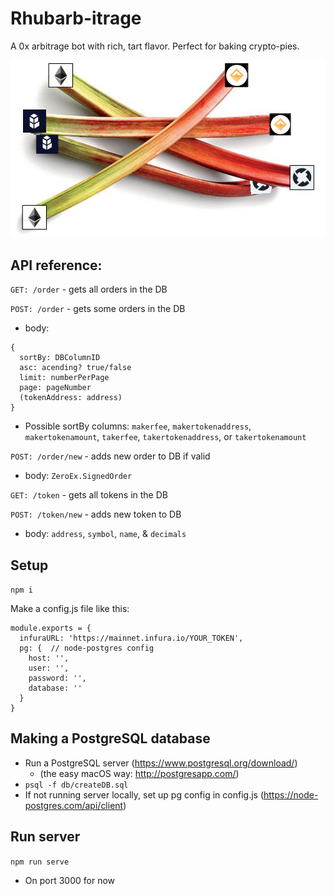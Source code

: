 # Rhubarb-itrage

A 0x arbitrage bot with rich, tart flavor. Perfect for baking crypto-pies.

![Rhubarb-itrage](./Rhubarb-itrage.png)

## API reference:

`GET: /order` - gets all orders in the DB

`POST: /order` - gets some orders in the DB
  - body:
  ```
  {
    sortBy: DBColumnID
    asc: acending? true/false
    limit: numberPerPage
    page: pageNumber
    (tokenAddress: address)
  }
  ```
  - Possible sortBy columns: `makerfee`, `makertokenaddress`, `makertokenamount`, `takerfee`, `takertokenaddress`, or `takertokenamount`

`POST: /order/new` - adds new order to DB if valid
  - body: `ZeroEx.SignedOrder`


`GET: /token` - gets all tokens in the DB

`POST: /token/new` - adds new token to DB
  - body: `address`, `symbol`, `name`, & `decimals`


## Setup

`npm i`

Make a config.js file like this:
```
module.exports = {
  infuraURL: 'https://mainnet.infura.io/YOUR_TOKEN',
  pg: {  // node-postgres config
    host: '',
    user: '',
    password: '',
    database: ''
  }
}
```

## Making a PostgreSQL database
- Run a PostgreSQL server (https://www.postgresql.org/download/)
  * (the easy macOS way: http://postgresapp.com/)
- `psql -f db/createDB.sql`
- If not running server locally, set up pg config in config.js (https://node-postgres.com/api/client)

## Run server

`npm run serve`
- On port 3000 for now
